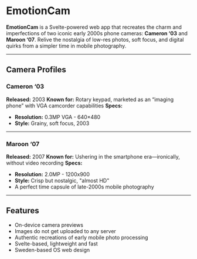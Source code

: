 # EmotionCam

**EmotionCam** is a Svelte-powered web app that recreates the charm and imperfections of two iconic early 2000s phone cameras: **Cameron ‘03** and **Maroon ‘07**. Relive the nostalgia of low-res photos, soft focus, and digital quirks from a simpler time in mobile photography.

---

## Camera Profiles

### **Cameron ‘03**
**Released:** 2003
**Known for:** Rotary keypad, marketed as an “imaging phone” with VGA camcorder capabilities
**Specs:**
- **Resolution:** 0.3MP VGA - 640×480
- **Style:** Grainy, soft focus, 2003

---

### **Maroon ‘07**
**Released:** 2007
**Known for:** Ushering in the smartphone era—ironically, without video recording
**Specs:**
- **Resolution:** 2.0MP - 1200x900
- **Style:** Crisp but nostalgic, "almost HD"
- A perfect time capsule of late-2000s mobile photography

---

## Features
- On-device camera previews
- Images do not get uploaded to any server
- Authentic recreations of early mobile photo processing
- Svelte-based, lightweight and fast
- Sweden-based OS web design
